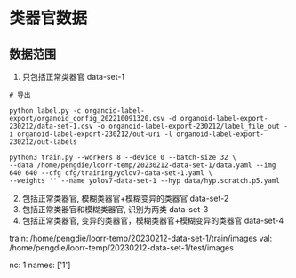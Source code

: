 # 类器官数据

## 数据范围

1. 只包括正常类器官 data-set-1

```shell
# 导出

python label.py -c organoid-label-export/organoid_config_202210091320.csv -d organoid-label-export-230212/data-set-1.csv -o organoid-label-export-230212/label_file_out -i organoid-label-export-230212/out-uri -l organoid-label-export-230212/out-labels

python3 train.py --workers 8 --device 0 --batch-size 32 \
--data /home/pengdie/loorr-temp/20230212-data-set-1/data.yaml --img 640 640 --cfg cfg/training/yolov7-data-set-1.yaml \
--weights '' --name yolov7-data-set-1 --hyp data/hyp.scratch.p5.yaml
```
2. 包括正常类器官, 模糊类器官+模糊变异的类器官 data-set-2
3. 包括正常类器官和模糊类器官, 识别为两类 data-set-3
4. 包括正常类器官, 变异的类器官，模糊类器官+模糊变异的类器官 data-set-4


train: /home/pengdie/loorr-temp/20230212-data-set-1/train/images
val: /home/pengdie/loorr-temp/20230212-data-set-1/test/images

nc: 1
names: ['1']